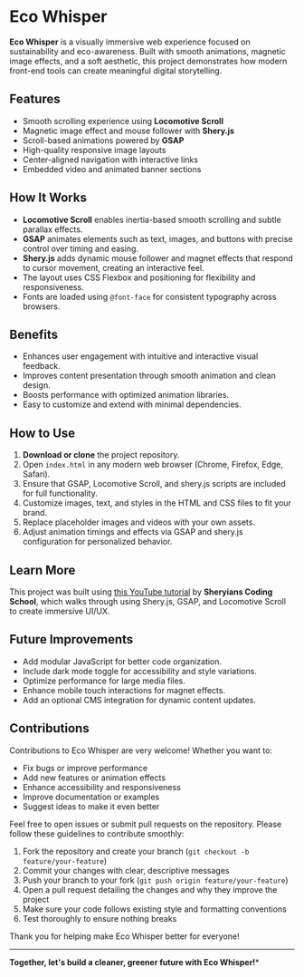 # Eco Whisper

**Eco Whisper** is a visually immersive web experience focused on sustainability and eco-awareness. Built with smooth animations, magnetic image effects, and a soft aesthetic, this project demonstrates how modern front-end tools can create meaningful digital storytelling.

## Features
- Smooth scrolling experience using **Locomotive Scroll**
- Magnetic image effect and mouse follower with **Shery.js**
- Scroll-based animations powered by **GSAP**
- High-quality responsive image layouts
- Center-aligned navigation with interactive links
- Embedded video and animated banner sections

## How It Works

- **Locomotive Scroll** enables inertia-based smooth scrolling and subtle parallax effects.  
- **GSAP** animates elements such as text, images, and buttons with precise control over timing and easing.  
- **Shery.js** adds dynamic mouse follower and magnet effects that respond to cursor movement, creating an interactive feel.  
- The layout uses CSS Flexbox and positioning for flexibility and responsiveness.  
- Fonts are loaded using `@font-face` for consistent typography across browsers.


## Benefits

- Enhances user engagement with intuitive and interactive visual feedback.  
- Improves content presentation through smooth animation and clean design.  
- Boosts performance with optimized animation libraries.  
- Easy to customize and extend with minimal dependencies.


## How to Use

1. **Download or clone** the project repository.  
2. Open `index.html` in any modern web browser (Chrome, Firefox, Edge, Safari).  
3. Ensure that GSAP, Locomotive Scroll, and shery.js scripts are included for full functionality.  
4. Customize images, text, and styles in the HTML and CSS files to fit your brand.  
5. Replace placeholder images and videos with your own assets.  
6. Adjust animation timings and effects via GSAP and shery.js configuration for personalized behavior.

## Learn More

This project was built using [this YouTube tutorial](https://youtu.be/6d5yRW5suZE?si=TyXjPH91S-XP0yV1) by **Sheryians Coding School**, which walks through using Shery.js, GSAP, and Locomotive Scroll to create immersive UI/UX.


## Future Improvements

- Add modular JavaScript for better code organization.  
- Include dark mode toggle for accessibility and style variations.  
- Optimize performance for large media files.  
- Enhance mobile touch interactions for magnet effects.  
- Add an optional CMS integration for dynamic content updates.

## Contributions

Contributions to Eco Whisper are very welcome! Whether you want to:

- Fix bugs or improve performance  
- Add new features or animation effects  
- Enhance accessibility and responsiveness  
- Improve documentation or examples  
- Suggest ideas to make it even better  

Feel free to open issues or submit pull requests on the repository. Please follow these guidelines to contribute smoothly:

1. Fork the repository and create your branch (`git checkout -b feature/your-feature`)  
2. Commit your changes with clear, descriptive messages  
3. Push your branch to your fork (`git push origin feature/your-feature`)  
4. Open a pull request detailing the changes and why they improve the project  
5. Make sure your code follows existing style and formatting conventions  
6. Test thoroughly to ensure nothing breaks  

Thank you for helping make Eco Whisper better for everyone!

---

**Together, let's build a cleaner, greener future with Eco Whisper!***